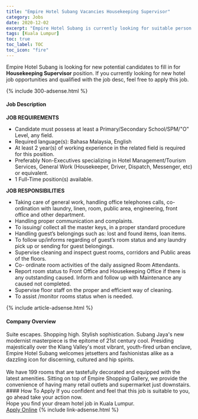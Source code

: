 ```yaml
---
title: "Empire Hotel Subang Vacancies Housekeeping Supervisor" 
category: Jobs 
date: 2020-12-02 
excerpt: "Empire Hotel Subang is currently looking for suitable person to fill in the Housekeeping Supervisor which positioned at Kuala Lumpur" 
tags: [Kuala Lumpur] 
toc: true 
toc_label: TOC 
toc_icon: "fire" 
--- 
```


<p>Empire Hotel Subang is looking for new potential candidates to fill in for <b>Housekeeping Supervisor</b> position. If you currently looking for new hotel job opportunities and qualified with the job desc, feel free to apply this job.
</p>{% include 300-adsense.html %} 
<div><div><div><h4>Job Description</h4></div></div><div><div><span><div><div><strong>JOB REQUIREMENTS</strong></div><ul><li>Candidate must possess at least a Primary/Secondary School/SPM/"O" Level, any field.</li><li>Required language(s): Bahasa Malaysia, English</li><li>At least 2 year(s) of working experience in the related field is required for this position.</li><li>Preferably Non-Executives specializing in Hotel Management/Tourism Services, General Work (Housekeeper, Driver, Dispatch, Messenger, etc) or equivalent.</li><li>1 Full-Time position(s) available.</li></ul><div><strong>JOB RESPONSIBILITIES</strong></div><ul><li>Taking care of general work, handling office telephones calls, co-ordination with laundry, linen, room, public area, engineering, front office and other department.</li><li>Handling proper communication and complaints.</li><li>To issuing/ collect all the master keys, in a proper standard procedure</li><li>Handling guest&#8217;s belongings such as: lost and found items, loan items.</li><li>To follow up/informs regarding of guest&#8217;s room status and any laundry pick up or sending for guest belongings.</li><li>Supervise cleaning and inspect guest rooms, corridors and Public areas of the floors.</li><li>Co- ordinate room activities of the daily assigned Room Attendants.</li><li>Report room status to Front Office and Housekeeping Office if there is any outstanding caused. Inform and follow up with Maintenance any caused not completed.</li><li>Supervise floor staff on the proper and efficient way of cleaning.</li><li>To assist /monitor rooms status when is needed.</li></ul></div></span></div></div></div> 
{% include article-adsense.html %} 
<div><div><div><h4>Company Overview</h4></div></div><div><div><span><div><div>
	Suite escapes. Shopping high. Stylish sophistication. Subang Jaya's new modernist masterpiece is the epitome of 21st century cool. Presiding majestically over the Klang Valley's most vibrant, youth-fired urban enclave, Empire Hotel Subang welcomes jetsetters and fashionistas alike as a dazzling icon for discerning, cultured and hip spirits.</div>
<div>
<br>
	We have 199 rooms that are tastefully decorated and equipped with the latest amenities. Sitting on top of Empire Shopping Gallery, we provide the convenience of having many retail outlets and supermarket just downstairs.</div></div></span></div></div></div> 
#### How To Apply 
If you confident and feel that this job is suitable to you, go ahead take your action now. <br/> 
Hope you find your dream hotel job in Kuala Lumpur. <br/> 
<a href="https://www.jobstreet.com.my/en/job/housekeeping-supervisor-4434289?jobId=jobstreet-my-job-4434289&sectionRank=4&token=0~b7c0b3df-2963-471c-8b12-1f44f719d534&fr=SRP%20View%20In%20New%20Ta" class="btn btn--info" target="_blank" rel="nofollow noopenner">Apply Online</a> 
{% include link-adsense.html %} 